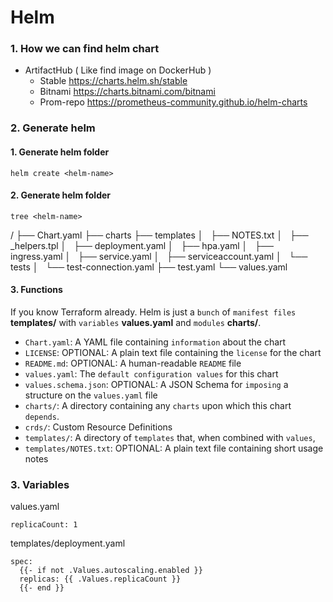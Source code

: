 # Helm
### 1. How we can find helm chart
* ArtifactHub ( Like find image on DockerHub )
  * Stable      https://charts.helm.sh/stable 
  * Bitnami     https://charts.bitnami.com/bitnami
  * Prom-repo   https://prometheus-community.github.io/helm-charts
### 2. Generate helm
#### 1. Generate helm folder
```
helm create <helm-name>
```

#### 2. Generate helm folder
```
tree <helm-name>
```
<helm-name>/
├── Chart.yaml
├── charts
├── templates
│   ├── NOTES.txt
│   ├── _helpers.tpl
│   ├── deployment.yaml
│   ├── hpa.yaml
│   ├── ingress.yaml
│   ├── service.yaml
│   ├── serviceaccount.yaml
│   └── tests
│       └── test-connection.yaml
├── test.yaml
└── values.yaml

#### 3. Functions
If you know Terraform already. Helm is just a `bunch` of `manifest files` **templates/** with `variables` **values.yaml** and `modules` **charts/**.

* `Chart.yaml`: A YAML file containing `information` about the chart
* `LICENSE`: OPTIONAL: A plain text file containing the `license` for the chart
* `README.md`: OPTIONAL: A human-readable `README` file
* `values.yaml`: The `default configuration values` for this chart
* `values.schema.json`: OPTIONAL: A JSON Schema for `imposing` a structure on the `values.yaml` file
* `charts/`: A directory containing any `charts` upon which this chart `depends`.
* `crds/`: Custom Resource Definitions
* `templates/`: A directory of `templates` that, when combined with `values`,
* `templates/NOTES.txt`: OPTIONAL: A plain text file containing short usage notes

### 3. Variables
values.yaml
```
replicaCount: 1
```

templates/deployment.yaml
```
spec:
  {{- if not .Values.autoscaling.enabled }}
  replicas: {{ .Values.replicaCount }}
  {{- end }}
```
